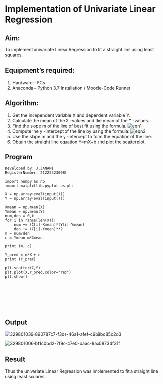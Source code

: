 # Implementation of Univariate Linear Regression
## Aim:
To implement univariate Linear Regression to fit a straight line using least squares.
## Equipment’s required:
1.	Hardware – PCs
2.	Anaconda – Python 3.7 Installation / Moodle-Code Runner
## Algorithm:
1.	Get the independent variable X and dependent variable Y.
2.	Calculate the mean of the X -values and the mean of the Y -values.
3.	Find the slope m of the line of best fit using the formula.
 ![eqn1](./eq1.jpg)
4.	Compute the y -intercept of the line by using the formula:
![eqn2](./eq2.jpg)  
5.	Use the slope m and the y -intercept to form the equation of the line.
6.	Obtain the straight line equation Y=mX+b and plot the scatterplot.
## Program
```
Developed by: J.JANANI
RegisterNumber: 212223230085

import numpy as np
import matplotlib.pyplot as plt

X = np.array(eval(input()))
Y = np.array(eval(input()))

Xmean = np.mean(X)
Ymean = np.mean(Y)
num,den = 0,0
for i in range(len(X)):
    num += (X[i]-Xmean)*(Y[i]-Ymean)
    den += (X[i]-Xmean)**2
m = num/den
c = Ymean-m*Xmean
    
print (m, c)

Y_pred = m*X + c
print (Y_pred)

plt.scatter(X,Y)
plt.plot(X,Y_pred,color="red")
plt.show()








```
## Output

![329801039-890787c7-f3de-46a1-afef-c9b8bc85c2d3](https://github.com/Janani23014108/Univariate-Linear-Regression/assets/146822085/8c652259-b192-4ace-ad1c-5f5645d06793)

![329801006-bf1c0bd2-7f9c-47e0-baac-8aa08734f31f](https://github.com/Janani23014108/Univariate-Linear-Regression/assets/146822085/38d851bb-492c-4d60-9983-1ad03f0d3ec6)





## Result
Thus the univariate Linear Regression was implemented to fit a straight line using least squares.
